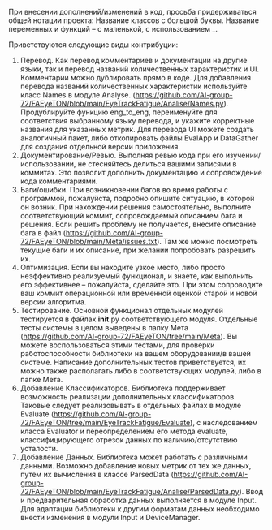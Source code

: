 При внесении дополнений/изменений в код, просьба придерживаться общей нотации проекта:
Название классов с большой буквы.
Название переменных и функций – с маленькой, с использованием _.

Приветствуются следующие виды контрибуции:
1.	Перевод. Как перевод комментариев и документации на другие языки, так и перевод названий количественных характеристик и UI. Комментарии можно дублировать прямо в коде. Для добавления перевода названий количественных характеристик используйте класс Names в модуле Analyse.
(https://github.com/AI-group-72/FAEyeTON/blob/main/EyeTrackFatigue/Analise/Names.py). Продублируйте функцию eng_to_eng, переименуйте для соответствия выбранному языку перевода, и укажите корректные названия для указанных метрик. Для перевода UI можете создать аналогичный пакет, либо откопировать файлы EvalApp и DataGather для создания отдельной версии приложения. 
2.	Документирование/Ревью. Выполняя ревью кода при его изучении/использовании, не стесняйтесь делиться вашими записями в коммитах. Это позволит дополнить документацию и сопровождение кода комментариями. 
3.	Баги/ошибки. При возникновении багов во время работы с программой, пожалуйста, подробно опишите ситуацию, в которой он возник. При нахождении решения самостоятельно, выполните соответствующий коммит, сопровождаемый описанием бага и решения. Если решить проблему не получается, внесите описание бага в файл (https://github.com/AI-group-72/FAEyeTON/blob/main/Meta/issues.txt). Там же можно посмотреть текущие баги и их описание, при желании попробовать разрешить их.
4.	Оптимизация. Если вы находите узкое место, либо просто неэффективно реализуемый функционал, и знаете, как выполнить его эффективнее – пожалуйста, сделайте это. При этом сопроводите ваш коммит операционной или временной оценкой старой и новой версии алгоритма.
5.	Тестирование. Основной функционал отдельных модулей тестируется в файлах __init__.py соответствующего модуля. Отдельные тесты системы в целом выведены в папку Мета (https://github.com/AI-group-72/FAEyeTON/tree/main/Meta). Вы можете воспользоваться этими тестами, для проверки работоспособности библиотеки на вашем оборудовании/в вашей системе. Написание дополнительных тестов приветствуется, их можно также располагать либо в соответствующих модулей, либо в папке Мета. 
6.	Добавление Классификаторов. Библиотека поддерживает возможность реализации дополнительных классификаторов. Таковые следует реализовывать в отдельных файлах в модуле Evaluate (https://github.com/AI-group-72/FAEyeTON/tree/main/EyeTrackFatigue/Evaluate), с наследованием класса Evaluator и переопределением его метода evaluate, классифицирующего отрезок данных по наличию/отсутствию усталости.
7.	Добавление Данных. Библиотека может работать с различными данными. Возможно добавление новых метрик от тех же данных, путём их вычисления в классе ParsedData (https://github.com/AI-group-72/FAEyeTON/blob/main/EyeTrackFatigue/Analise/ParsedData.py). Ввод и предварительная обработка данных выполняется в модуле Input. Для адаптации библиотеки к другим форматам данных необходимо внести изменения в модули Input и DeviceManager.
